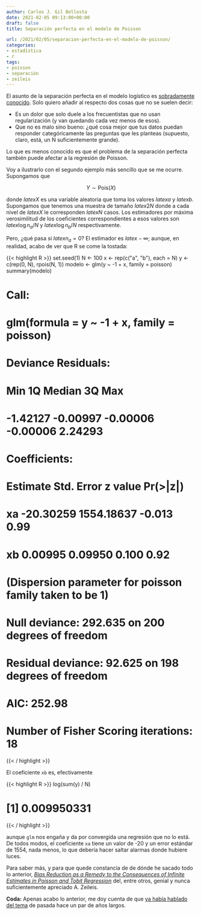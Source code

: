 ```yaml
---
author: Carlos J. Gil Bellosta
date: 2021-02-05 09:13:00+00:00
draft: false
title: Separación perfecta en el modelo de Poisson

url: /2021/02/05/separacion-perfecta-en-el-modelo-de-poisson/
categories:
- estadística
- r
tags:
- poisson
- separación
- zeileis
---
```


El asunto de la separación perfecta en el modelo logístico es [sobradamente conocido](https://caminosaleatorios.wordpress.com/2017/11/29/regresion-logistica-y-datos-con-grupos-linealmente-separables/). Solo quiero añadir al respecto dos cosas que no se suelen decir:

* Es un dolor que solo duele a los frecuentistas que  no usan regularización (y van quedando cada vez menos de esos).
* Que no es malo sino bueno: ¿qué cosa mejor que tus datos puedan responder categóricamente las preguntas que les planteas (supuesto, claro, está, un N suficientemente grande).

Lo que es menos conocido es que el problema de la separación perfecta también puede afectar a la regresión de Poisson.

Voy a ilustrarlo con el segundo ejemplo más sencillo que se me ocurre. Supongamos que

$$Y \sim \text{Pois}(X)$$

donde $latex X$ es una variable aleatoria que toma los valores $latex a$ y $latex b$. Supongamos que tenemos una muestra de tamaño $latex 2N$ donde a cada nivel de $latex X$ le corresponden $latex N$ casos. Los estimadores por máxima verosimilitud de los coeficientes correspondientes a esos valores son $latex \log n_a /N$ y $latex \log n_b /N$ respectivamente.

Pero, ¿qué pasa si $latex n_a = 0$? El estimador es $latex -\infty$; aunque, en realidad, acabo de ver que R se come la tostada:

{{< highlight R >}}
set.seed(1)
N <- 100
x <- rep(c("a", "b"), each = N)
y <- c(rep(0, N), rpois(N, 1))
modelo <- glm(y ~ -1 + x, family = poisson)
summary(modelo)
# Call:
#   glm(formula = y ~ -1 + x, family = poisson)
#
# Deviance Residuals:
#   Min        1Q    Median        3Q       Max
# -1.42127  -0.00997  -0.00006  -0.00006   2.24293
#
# Coefficients:
#   Estimate Std. Error z value Pr(>|z|)
# xa  -20.30259 1554.18637  -0.013     0.99
# xb    0.00995    0.09950   0.100     0.92
#
# (Dispersion parameter for poisson family taken to be 1)
#
# Null deviance: 292.635  on 200  degrees of freedom
# Residual deviance:  92.625  on 198  degrees of freedom
# AIC: 252.98
#
# Number of Fisher Scoring iterations: 18
{{< / highlight >}}

El coeficiente `xb` es, efectivamente

{{< highlight R >}}
log(sum(y) / N)
# [1] 0.009950331
{{< / highlight >}}

aunque `glm` nos engaña y da por convergida una regresión que no lo está. De todos modos, el coeficiente `xa` tiene un valor de -20 y un error estándar de 1554, nada menos, lo que debería hacer saltar alarmas donde hubiere luces.

Para saber más, y para que quede constancia de de dónde he sacado todo lo anterior, _[Bias Reduction as a Remedy to the Consequences of Infinite Estimates in Poisson and Tobit Regression](https://arxiv.org/abs/2101.07141)_ del, entre otros, genial y nunca suficientemente apreciado A. Zeileis.

**Coda:** Apenas acabo lo anterior, me doy cuenta de que [ya había hablado del tema](https://www.datanalytics.com/2018/04/11/modelos-con-inflacion-de-ceros-y-separacion-perfecta/) de pasada hace un par de años largos.



